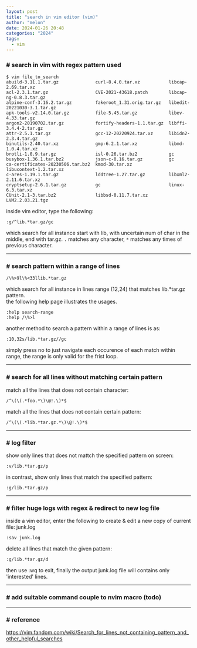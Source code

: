 ```yaml
---
layout: post
title: "search in vim editor (vim)"
author: "melon"
date: 2024-01-26 20:48
categories: "2024"
tags:
  - vim
---
```


### # search in vim with regex pattern used
```text
$ vim file_to_search 
abuild-3.11.1.tar.gz              curl-8.4.0.tar.xz           libcap-2.69.tar.xz
acl-2.3.1.tar.gz                  CVE-2021-43618.patch        libcap-ng-0.8.3.tar.gz
alpine-conf-3.16.2.tar.gz         fakeroot_1.31.orig.tar.gz   libedit-20221030-3.1.tar.gz
apk-tools-v2.14.0.tar.gz          file-5.45.tar.gz            libev-4.33.tar.gz
argon2-20190702.tar.gz            fortify-headers-1.1.tar.gz  libffi-3.4.4-2.tar.gz
attr-2.5.1.tar.gz                 gcc-12-20220924.tar.xz      libidn2-2.3.4.tar.gz
binutils-2.40.tar.xz              gmp-6.2.1.tar.xz            libmd-1.0.4.tar.xz
brotli-1.0.9.tar.gz               isl-0.26.tar.bz2            gc
busybox-1.36.1.tar.bz2            json-c-0.16.tar.gz          gc
ca-certificates-20230506.tar.bz2  kmod-30.tar.xz              libucontext-1.2.tar.xz
c-ares-1.19.1.tar.gz              lddtree-1.27.tar.gz         libxml2-2.11.6.tar.xz
cryptsetup-2.6.1.tar.gz           gc                          linux-6.3.tar.xz
CUnit-2.1-3.tar.bz2               libbsd-0.11.7.tar.xz        LVM2.2.03.21.tgz
```

inside vim editor, type the following:
```text
:g/^lib.*tar.gz/gc
```
which search for all instance start with lib, with uncertain num of char in the middle,
end with tar.gz. `.` matches any character, `*` matches any times of previous character.

<hr>

### # search pattern within a range of lines
```text
/\%>9l\%<33llib.*tar.gz
```
which search for all instance in lines range (12,24) that matches lib.*tar.gz pattern.  
the following help page illustrates the usages.
```text
:help search-range
:help /\%>l
```

another method to search a pattern within a range of lines is as:
```text
:10,32s/lib.*tar.gz//gc
```
simply press no to just navigate each occurence of each match within range, the range is only
valid for the frist loop.

<hr>

### # search for all lines without matching certain pattern
match all the lines that does not contain character:
```text
/^\(\(.*foo.*\)\@!.\)*$
```

match all the lines that does not contain certain pattern:
```text
/^\(\(.*lib.*tar.gz.*\)\@!.\)*$
```

<hr>

### # log filter
show only lines that does not mattch the specified pattern on screen:
```text
:v/lib.*tar.gz/p
```

in contrast, show only lines that match the specified pattern:
```text
:g/lib.*tar.gz/p
```

<hr>

### # filter huge logs with regex & redirect to new log file
inside a vim editor, enter the following to create & edit a new copy of current file: junk.log
```text
:sav junk.log
```

delete all lines that match the given pattern:
```text
:g/lib.*tar.gz/d
```
then use :wq to exit, finally the output junk.log file will contains only 'interested' lines.

<hr>

### # add suitable command couple to nvim macro (todo)

<hr>

### # reference
https://vim.fandom.com/wiki/Search_for_lines_not_containing_pattern_and_other_helpful_searches
